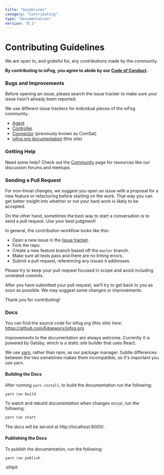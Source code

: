 ```yaml
---
title: "Guidelines"
category: "Contributing"
type: "documentation"
version: "0.1"
---
```


# Contributing Guidelines
We are open to, and grateful for, any contributions made by the community.

**By contributing to ioFog, you agree to abide by our [Code of Conduct](code-of-conduct).**

### Bugs and Improvements
Before opening an issue, please search the issue tracker to make sure your issue hasn’t already been reported.

We use different issue trackers for individual pieces of the ioFog community.

  - [Agent](https://github.com/ioFog/ioFog/issues)
  - [Controller](https://github.com/ioFog/FogController/issues)
  - [Connector](https://github.com/ioFog/ComSat/issues) (previously known as ComSat)
  - [iofog.org documentation](https://github.com/Edgeworx/iofog.org/issues) (this site)

### Getting Help
Need some help? Check out the [Community](/community) page for resources like our discussion forums and meetups.

### Sending a Pull Request
For non-trivial changes, we suggest you open an issue with a proposal for a new feature or refactoring before starting on the work. That way you can get better insight into whether or not your hard work is likely to be accepted.

On the other hand, sometimes the best way to start a conversation *is* to send a pull request. Use your best judgment!

In general, the contribution workflow looks like this:

  - Open a new issue in the [Issue tracker](https://github.com/ioFog/ioFog/issues).
  - Fork the repo.
  - Create a new feature branch based off the `master` branch.
  - Make sure all tests pass and there are no linting errors.
  - Submit a pull request, referencing any issues it addresses.

Please try to keep your pull request focused in scope and avoid including unrelated commits.

After you have submitted your pull request, we’ll try to get back to you as soon as possible. We may suggest some changes or improvements.

Thank you for contributing!

### Docs

You can find the source code for iofog.org (this site) here: <https://github.com/Edgeworx/iofog.org>

Improvements to the documentation are always welcome. Currently it is powered by Gatsby, which is a static site builder that uses React.

We use [yarn](https://yarnpkg.com), rather than npm, as our package manager. Subtle differences between the two sometimes makes them incompatible, so it's important you use yarn.

#### Building the Docs

After running `yarn install`, to build the documentation run the following:

```bash
yarn run build
```

To watch and rebuild documentation when changes occur, run the following:

```bash
yarn run start
```

The docs will be served at http://localhost:8000/.

#### Publishing the Docs

To publish the documentation, run the following:

```bash
yarn run publish
```

:shipit:
